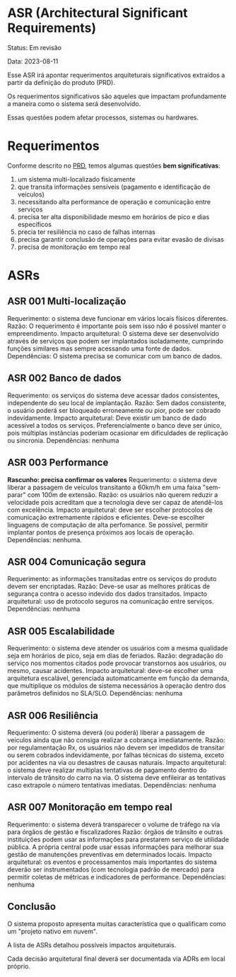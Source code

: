 # ASR (Architectural Significant Requirements)

Status: Em revisão

Data: 2023-08-11

Esse ASR irá apontar requerimentos arquiteturais significativos extraídos a partir da definição do produto (PRD).

Os requerimentos significativos são aqueles que impactam profundamente a maneira como o sistema será desenvolvido.

Essas questões podem afetar processos, sistemas ou hardwares.

# Requerimentos

Conforme descrito no [PRD](./pdr-pedagio.md), temos algumas questões **bem significativas**:

1. um sistema multi-localizado fisicamente
2. que transita informações sensíveis (pagamento e identificação de veículos)
3. necessitando alta performance de operação e comunicação entre serviços
4. precisa ter alta disponibilidade mesmo em horários de pico e dias específicos
5. precia ter resiliência no caso de falhas internas
6. precisa garantir conclusão de operações para evitar evasão de divisas
7. precisa de monitoração em tempo real

# ASRs

## ASR 001 Multi-localização

Requerimento: o sistema deve funcionar em vários locais físicos diferentes.
Razão: O requerimento é importante pois sem isso não é possível manter o empreendimento.
Impacto arquitetural: O sistema deve ser desenvolvido através de serviços que podem ser implantados isoladamente, cumprindo funções similares mas sempre acessando uma fonte de dados.
Dependências: O sistema precisa se comunicar com um banco de dados.

## ASR 002 Banco de dados

Requerimento: os serviços do sistema deve acessar dados consistentes, independente do seu local de implantação.
Razão: Sem dados consistente, o usuário poderá ser bloqueado erroneamente ou pior, pode ser cobrado indevidamente.
Impacto arquitetural: Deve existir um banco de dado acessível a todos os serviços. Preferencialmente o banco deve ser único, pois múltiplas instâncias poderiam ocasionar em dificuldades de replicação ou sincronia.
Dependências: nenhuma

## ASR 003 Performance

**Rascunho: precisa confirmar os valores** 
Requerimento: o sistema deve liberar a passagem de veículos transitanto a 60km/h em uma faixa "sem-parar" com 100m de extensão.
Razão: os usuários não querem reduzir a velocidade pois acreditam que a tecnologia deve ser capaz de atendê-los com excelência.
Impacto arquitetural: deve ser escolher protocolos de comunicação extremamente rápidos e eficientes. Deve-se escolher linguagens de computação de alta perfomance. Se possível, permitir implantar pontos de presença próximos aos locais de operação.
Dependências: nenhuma.

## ASR 004 Comunicação segura

Requerimento: as informações transitadas entre os serviços do produto devem ser encriptadas.
Razão: Deve-se usar as melhores práticas de segurança contra o acesso indevido dos dados transitados.
Impacto arquitetural: uso de protocolo seguros na comunicação entre serviços.
Dependências: nenhuma

## ASR 005 Escalabilidade

Requerimento: o sistema deve atender os usuários com a mesma qualidade seja em horários de pico, seja em dias de feriados.
Razão: degradação do serviço nos momentos citados pode provocar transtornos aos usuários, ou mesmo, causar acidentes.
Impacto arquitetural: deve-se escolher uma arquitetura escalável, gerenciada automaticamente em função da demanda, que multiplique os módulos de sistema necessários à operação dentro dos parâmetros definidos no SLA/SLO.
Dependências: nenhuma


## ASR 006 Resiliência

Requerimento: O sistema deverá (ou poderá) liberar a passagem de veículos ainda que não consiga realizar a cobrança imediatamente.
Razão: por regulamentação Rx, os usuários não devem ser impedidos de transitar ou serem cobrados indevidamente, por falhas técnicas do sistema, exceto por acidentes na via ou desastres de causas naturais.
Impacto arquitetural: o sistema deve realizar multiplas tentativas de pagamento dentro do intervalo de trânsito do carro na via. O sistema deve enfileirar as tentativas caso extrapole o número tentativas imediatas.
Dependências: nenhuma

## ASR 007 Monitoração em tempo real

Requerimento: o sistema deverá transparecer o volume de tráfego na via para órgãos de gestão e fiscalizadores
Razão: órgãos de trânsito e outras instituições podem usar as informações para prestarem serviço de utilidade pública. A própria central pode usar essas informações para melhorar sua gestão de manutenções preventivas em determinados locais.
Impacto arquitetural: os eventos e processamentos mais importantes do sistema deverão ser instrumentados (com tecnologia padrão de mercado) para permitir coletas de métricas e indicadores de performance.
Dependências: nenhuma



## Conclusão

O sistema proposto apresenta muitas característica que o qualificam como um "projeto nativo em nuvem".

A lista de ASRs detalhou possíveis impactos arquiteturais.

Cada decisão arquitetural final deverá ser documentada via ADRs em local próprio.